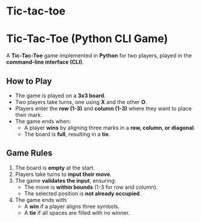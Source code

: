 # Tic-tac-toe

# Tic-Tac-Toe (Python CLI Game)  
A **Tic-Tac-Toe** game implemented in **Python** for two players, played in the **command-line interface (CLI)**.  

## How to Play  
- The game is played on a **3x3 board**.  
- Two players take turns, one using **X** and the other **O**.  
- Players enter the **row (1-3)** and **column (1-3)** where they want to place their mark.  
- The game ends when:  
  - A player **wins** by aligning three marks in a **row, column, or diagonal**.  
  - The board is **full**, resulting in a **tie**.  

## Game Rules  
1. The board is **empty** at the start.  
2. Players take turns to **input their move**.  
3. The game **validates the input**, ensuring:  
   - The move is **within bounds** (1-3 for row and column).  
   - The selected position is **not already occupied**.  
4. The game ends with:  
   - A **win** if a player aligns three symbols.  
   - A **tie** if all spaces are filled with no winner.

